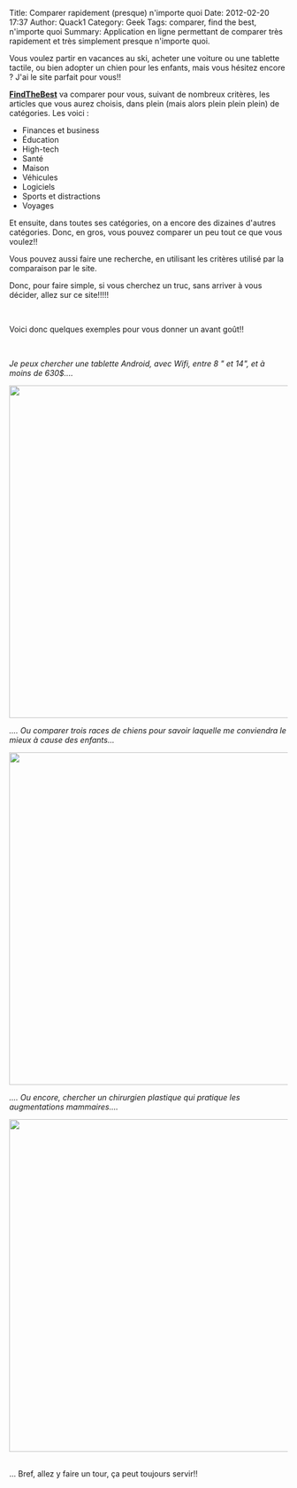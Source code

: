 Title: Comparer rapidement (presque) n'importe quoi
Date: 2012-02-20 17:37
Author: Quack1
Category: Geek
Tags: comparer, find the best, n'importe quoi
Summary: Application en ligne permettant de comparer très rapidement et très simplement presque n'importe quoi.

Vous voulez partir en vacances au ski, acheter une voiture ou une
tablette tactile, ou bien adopter un chien pour les enfants, mais vous
hésitez encore ? J'ai le site parfait pour vous!!

**[FindTheBest][]** va comparer pour vous, suivant de nombreux critères, les articles que
vous aurez choisis, dans plein (mais alors plein plein plein) de
catégories. Les voici :

-   Finances et business
-   Éducation
-   High-tech
-   Santé
-   Maison
-   Véhicules
-   Logiciels
-   Sports et distractions
-   Voyages

</p>
Et ensuite, dans toutes ses catégories, on a encore des dizaines
d'autres catégories. Donc, en gros, vous pouvez comparer un peu tout ce
que vous voulez!!

Vous pouvez aussi faire une recherche, en utilisant les critères utilisé
par la comparaison par le site.

Donc, pour faire simple, si vous cherchez un truc, sans arriver à vous
décider, allez sur ce site!!!!!

 

Voici donc quelques exemples pour vous donner un avant goût!!

 

*Je peux chercher une tablette Android, avec Wifi, entre 8 " et 14", et
à moins de 630\$....*

<a href="static/upload/findTheBest_tablettes.png"><img src="static/upload/findTheBest_tablettes.png" width="600" align="center" /></a>

*.... Ou comparer trois races de chiens pour savoir laquelle me
conviendra le mieux à cause des enfants...*

<a href="static/upload/findTheBest_chiens.png"><img src="static/upload/findTheBest_chiens.png" width="600" align="center" /></a>

*.... Ou encore, chercher un chirurgien plastique qui pratique les
augmentations mammaires....*

<a href="static/upload/findTheBest_chirurgiens.png"><img src="static/upload/findTheBest_chirurgiens.png" width="600" align="center" /></a> 

... Bref, allez y faire un tour, ça peut toujours servir!!

  [FindTheBest]: http://www.findthebest.com/ "http://www.findthebest.com/"

